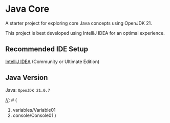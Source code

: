 # Java Core

A starter project for exploring core Java concepts using OpenJDK 21.

This project is best developed using IntelliJ IDEA for an optimal experience.

## Recommended IDE Setup

[IntelliJ IDEA](https://www.jetbrains.com/idea/) (Community or Ultimate Edition)

## Java Version

Java: `OpenJDK 21.0.7`

[//]: # (https://gitlab.com/public-starter-projects1/05-java-core/01-java-starter/-/tree/master?ref_type=heads)

[//]: # (
1. variables/Variable01
2. console/Console01
)
